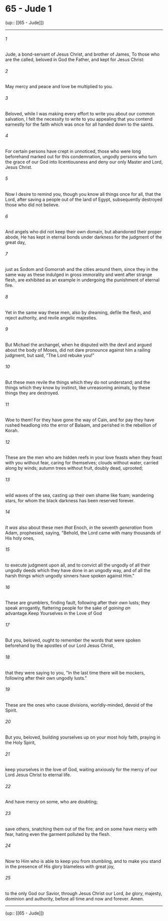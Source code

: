 # 65 - Jude 1

(up:: [[65 - Jude]])

***


###### 1 
Jude, a bond-servant of Jesus Christ, and brother of James, To those who are the called, beloved in God the Father, and kept for Jesus Christ: 

###### 2 
May mercy and peace and love be multiplied to you. 

###### 3 
Beloved, while I was making every effort to write you about our common salvation, I felt the necessity to write to you appealing that you contend earnestly for the faith which was once for all handed down to the saints. 

###### 4 
For certain persons have crept in unnoticed, those who were long beforehand marked out for this condemnation, ungodly persons who turn the grace of our God into licentiousness and deny our only Master and Lord, Jesus Christ. 

###### 5 
Now I desire to remind you, though you know all things once for all, that the Lord, after saving a people out of the land of Egypt, subsequently destroyed those who did not believe. 

###### 6 
And angels who did not keep their own domain, but abandoned their proper abode, He has kept in eternal bonds under darkness for the judgment of the great day, 

###### 7 
just as Sodom and Gomorrah and the cities around them, since they in the same way as these indulged in gross immorality and went after strange flesh, are exhibited as an example in undergoing the punishment of eternal fire. 

###### 8 
Yet in the same way these men, also by dreaming, defile the flesh, and reject authority, and revile angelic majesties. 

###### 9 
But Michael the archangel, when he disputed with the devil and argued about the body of Moses, did not dare pronounce against him a railing judgment, but said, "The Lord rebuke you!" 

###### 10 
But these men revile the things which they do not understand; and the things which they know by instinct, like unreasoning animals, by these things they are destroyed. 

###### 11 
Woe to them! For they have gone the way of Cain, and for pay they have rushed headlong into the error of Balaam, and perished in the rebellion of Korah. 

###### 12 
These are the men who are hidden reefs in your love feasts when they feast with you without fear, caring for themselves; clouds without water, carried along by winds; autumn trees without fruit, doubly dead, uprooted; 

###### 13 
wild waves of the sea, casting up their own shame like foam; wandering stars, for whom the black darkness has been reserved forever. 

###### 14 
_It was_ also about these men _that_ Enoch, _in_ the seventh _generation_ from Adam, prophesied, saying, "Behold, the Lord came with many thousands of His holy ones, 

###### 15 
to execute judgment upon all, and to convict all the ungodly of all their ungodly deeds which they have done in an ungodly way, and of all the harsh things which ungodly sinners have spoken against Him." 

###### 16 
These are grumblers, finding fault, following after their _own_ lusts; they speak arrogantly, flattering people for the sake of _gaining an_ advantage.Keep Yourselves in the Love of God 

###### 17 
But you, beloved, ought to remember the words that were spoken beforehand by the apostles of our Lord Jesus Christ, 

###### 18 
that they were saying to you, "In the last time there will be mockers, following after their own ungodly lusts." 

###### 19 
These are the ones who cause divisions, worldly-minded, devoid of the Spirit. 

###### 20 
But you, beloved, building yourselves up on your most holy faith, praying in the Holy Spirit, 

###### 21 
keep yourselves in the love of God, waiting anxiously for the mercy of our Lord Jesus Christ to eternal life. 

###### 22 
And have mercy on some, who are doubting; 

###### 23 
save others, snatching them out of the fire; and on some have mercy with fear, hating even the garment polluted by the flesh. 

###### 24 
Now to Him who is able to keep you from stumbling, and to make you stand in the presence of His glory blameless with great joy, 

###### 25 
to the only God our Savior, through Jesus Christ our Lord, _be_ glory, majesty, dominion and authority, before all time and now and forever. Amen.

***

(up:: [[65 - Jude]])

